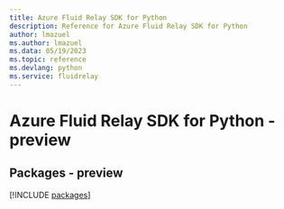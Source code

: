 ```yaml
---
title: Azure Fluid Relay SDK for Python
description: Reference for Azure Fluid Relay SDK for Python
author: lmazuel
ms.author: lmazuel
ms.data: 05/19/2023
ms.topic: reference
ms.devlang: python
ms.service: fluidrelay
---
```

# Azure Fluid Relay SDK for Python - preview
## Packages - preview
[!INCLUDE [packages](fluid-relay-index.md)]
